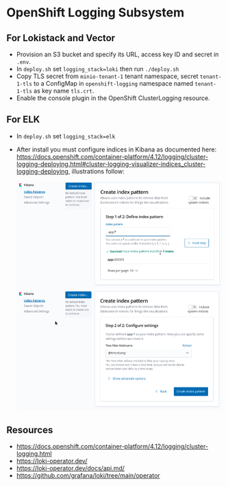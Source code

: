 # OpenShift Logging Subsystem

## For Lokistack and Vector

- Provision an S3 bucket and specify its URL, access key ID and secret in `.env`.
- In `deploy.sh` set `logging_stack=loki` then run `./deploy.sh`
- Copy TLS secret from `minio-tenant-1` tenant namespace, secret `tenant-1-tls` to a ConfigMap in `openshift-logging` namespace named `tenant-1-tls` as key name `tls.crt`.
- Enable the console plugin in the OpenShift ClusterLogging resource.

## For ELK

- In `deploy.sh` set `logging_stack=elk`
- After install you must configure indices in Kibana as documented here: <https://docs.openshift.com/container-platform/4.12/logging/cluster-logging-deploying.html#cluster-logging-visualizer-indices_cluster-logging-deploying>, illustrations follow:

    ![Kibana Create Index](./assets/kibana-create-index-01.png)
    ![Kibana Create Index](./assets/kibana-create-index-02.png)

## Resources

- https://docs.openshift.com/container-platform/4.12/logging/cluster-logging.html
- https://loki-operator.dev/
- https://loki-operator.dev/docs/api.md/
- https://github.com/grafana/loki/tree/main/operator
